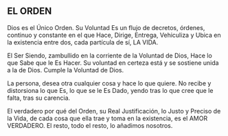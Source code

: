 ## EL ORDEN

Dios es el Único Orden. Su Voluntad Es un flujo de decretos, órdenes, continuo y constante en el que Hace, Dirige, Entrega, Vehiculiza y Ubica en la existencia entre dos, cada partícula de sí, LA VIDA.

El Ser Siendo, zambullido en la corriente de la Voluntad de Dios, Hace lo que Sabe que le Es Hacer. Su voluntad en certeza está y se sostiene unida a la de Dios. Cumple la Voluntad de Dios.

La persona, desea otra cualquier cosa y hace lo que quiere. No recibe y distorsiona lo que Es, lo que se le Es Dado, yendo tras lo que cree que le falta, tras su carencia.

El verdadero por qué del Orden, su Real Justificación, lo Justo y Preciso de la Vida, de cada cosa que ella trae y toma en la existencia, es el AMOR VERDADERO.
El resto, todo el resto, lo añadimos nosotros.